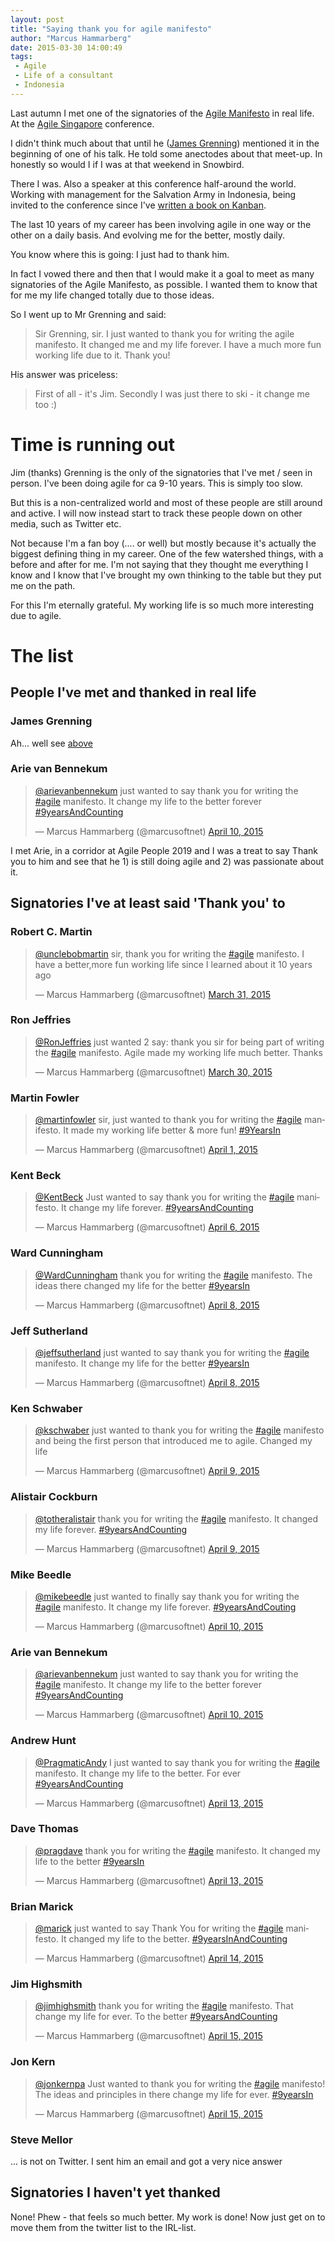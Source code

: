 ```yaml
---
layout: post
title: "Saying thank you for agile manifesto"
author: "Marcus Hammarberg"
date: 2015-03-30 14:00:49
tags:
 - Agile
 - Life of a consultant
 - Indonesia
---
```


Last autumn I met one of the signatories of the [Agile Manifesto](http://agilemanifesto.org) in real life. At the [Agile Singapore](http://2014.agilesingapore.org/) conference.

I didn't think much about that until he ([James Grenning](http://www.renaissancesoftware.net/blog/)) mentioned it in the beginning of one of his talk. He told some anectodes about that meet-up. In honestly so would I if I was at that weekend in Snowbird.

There I was. Also a speaker at this conference half-around the world. Working with management for the Salvation Army in Indonesia, being invited to the conference since I've [written a book on Kanban](http://www.amazon.com/Kanban-Action-Marcus-Hammarberg/dp/1617291056/).

The last 10 years of my career has been involving agile in one way or the other on a daily basis. And evolving me for the better, mostly daily.

You know where this is going: I just had to thank him.
<!-- excerpt-end -->

In fact I vowed there and then that I would make it a goal to meet as many signatories of the Agile Manifesto, as possible. I wanted them to know that for me my life changed totally due to those ideas.

So I went up to Mr Grenning and said:

<blockquote>Sir Grenning, sir. I just wanted to thank you for writing the agile manifesto. It changed me and my life forever. I have a much more fun working life due to it. Thank you!</blockquote>

His answer was priceless:

<blockquote>First of all - it's Jim. Secondly I was just there to ski - it change me too :)</blockquote>

# Time is running out
Jim (thanks) Grenning is the only of the signatories that I've met / seen in person. I've been doing agile for ca 9-10 years. This is simply too slow.

But this is a non-centralized world and most of these people are still around and active. I will now instead start to track these people down on other media, such as Twitter etc.

Not because I'm a fan boy (.... or well) but mostly because it's actually the biggest defining thing in my career. One of the few watershed things, with a before and after for me. I'm not saying that they thought me everything I know and I know that I've brought my own thinking to the table but they put me on the path.


For this I'm eternally grateful. My working life is so much more interesting due to agile.

# The list

## People I've met and thanked in real life

### James Grenning

Ah... well see [above](http://www.marcusoft.net/2015/03/saying-thank-you-for-agile-manifesto.html)


### Arie van Bennekum
<blockquote class="twitter-tweet" lang="en"><p><a href="https://twitter.com/arievanbennekum">@arievanbennekum</a> just wanted to say thank you for writing the <a href="https://twitter.com/hashtag/agile?src=hash">#agile</a> manifesto. It change my life to the better forever <a href="https://twitter.com/hashtag/9yearsAndCounting?src=hash">#9yearsAndCounting</a></p>&mdash; Marcus Hammarberg (@marcusoftnet) <a href="https://twitter.com/marcusoftnet/status/586368020269809664">April 10, 2015</a></blockquote>

I met Arie, in a corridor at Agile People 2019 and I was a treat to say Thank you to him and see that he 1) is still doing agile and 2) was passionate about it.

## Signatories I've at least said 'Thank you' to

### Robert C. Martin
<blockquote class="twitter-tweet" lang="en"><p><a href="https://twitter.com/unclebobmartin">@unclebobmartin</a> sir, thank you for writing the <a href="https://twitter.com/hashtag/agile?src=hash">#agile</a> manifesto. I have a better,more fun working life since I learned about it 10 years ago</p>&mdash; Marcus Hammarberg (@marcusoftnet) <a href="https://twitter.com/marcusoftnet/status/582720783723548672">March 31, 2015</a></blockquote>

### Ron Jeffries
<blockquote class="twitter-tweet" lang="en"><p><a href="https://twitter.com/RonJeffries">@RonJeffries</a> just wanted 2 say: thank you sir for being part of writing the <a href="https://twitter.com/hashtag/agile?src=hash">#agile</a> manifesto. Agile made my working life much better. Thanks</p>&mdash; Marcus Hammarberg (@marcusoftnet) <a href="https://twitter.com/marcusoftnet/status/582494451643211777">March 30, 2015</a></blockquote>

### Martin Fowler
<blockquote class="twitter-tweet" lang="en"><p><a href="https://twitter.com/martinfowler">@martinfowler</a> sir, just wanted to thank you for writing the <a href="https://twitter.com/hashtag/agile?src=hash">#agile</a> manifesto. It made my working life better &amp; more fun! <a href="https://twitter.com/hashtag/9YearsIn?src=hash">#9YearsIn</a></p>&mdash; Marcus Hammarberg (@marcusoftnet) <a href="https://twitter.com/marcusoftnet/status/583159228300271616">April 1, 2015</a></blockquote>

### Kent Beck
<blockquote class="twitter-tweet" lang="en"><p><a href="https://twitter.com/KentBeck">@KentBeck</a> Just wanted to say thank you for writing the <a href="https://twitter.com/hashtag/agile?src=hash">#agile</a> manifesto. It change my life forever. <a href="https://twitter.com/hashtag/9yearsAndCounting?src=hash">#9yearsAndCounting</a></p>&mdash; Marcus Hammarberg (@marcusoftnet) <a href="https://twitter.com/marcusoftnet/status/584899098664280064">April 6, 2015</a></blockquote>

### Ward Cunningham
<blockquote class="twitter-tweet" lang="en"><p><a href="https://twitter.com/WardCunningham">@WardCunningham</a> thank you for writing the <a href="https://twitter.com/hashtag/agile?src=hash">#agile</a> manifesto. The ideas there changed my life for the better <a href="https://twitter.com/hashtag/9yearsIn?src=hash">#9yearsIn</a></p>&mdash; Marcus Hammarberg (@marcusoftnet) <a href="https://twitter.com/marcusoftnet/status/585623644761677824">April 8, 2015</a></blockquote>

### Jeff Sutherland
<blockquote class="twitter-tweet" lang="en"><p><a href="https://twitter.com/jeffsutherland">@jeffsutherland</a> just wanted to say thank you for writing the <a href="https://twitter.com/hashtag/agile?src=hash">#agile</a> manifesto. It change my life for the better <a href="https://twitter.com/hashtag/9yearsIn?src=hash">#9yearsIn</a></p>&mdash; Marcus Hammarberg (@marcusoftnet) <a href="https://twitter.com/marcusoftnet/status/585623965399384068">April 8, 2015</a></blockquote>

### Ken Schwaber
<blockquote class="twitter-tweet" lang="en"><p><a href="https://twitter.com/kschwaber">@kschwaber</a> just wanted to thank you for writing the <a href="https://twitter.com/hashtag/agile?src=hash">#agile</a> manifesto and being the first person that introduced me to agile. Changed my life</p>&mdash; Marcus Hammarberg (@marcusoftnet) <a href="https://twitter.com/marcusoftnet/status/586091497730244608">April 9, 2015</a></blockquote>

### Alistair Cockburn
<blockquote class="twitter-tweet" lang="en"><p><a href="https://twitter.com/TotherAlistair">@totheralistair</a> thank you for writing the <a href="https://twitter.com/hashtag/agile?src=hash">#agile</a> manifesto. It changed my life forever. <a href="https://twitter.com/hashtag/9yearsAndCounting?src=hash">#9yearsAndCounting</a></p>&mdash; Marcus Hammarberg (@marcusoftnet) <a href="https://twitter.com/marcusoftnet/status/586092020436967425">April 9, 2015</a></blockquote>

### Mike Beedle
<blockquote class="twitter-tweet" lang="en"><p><a href="https://twitter.com/mikebeedle">@mikebeedle</a> just wanted to finally say thank you for writing the <a href="https://twitter.com/hashtag/agile?src=hash">#agile</a> manifesto. It change my life forever. <a href="https://twitter.com/hashtag/9yearsAndCouting?src=hash">#9yearsAndCouting</a></p>&mdash; Marcus Hammarberg (@marcusoftnet) <a href="https://twitter.com/marcusoftnet/status/586367589384765440">April 10, 2015</a></blockquote>

### Arie van Bennekum
<blockquote class="twitter-tweet" lang="en"><p><a href="https://twitter.com/arievanbennekum">@arievanbennekum</a> just wanted to say thank you for writing the <a href="https://twitter.com/hashtag/agile?src=hash">#agile</a> manifesto. It change my life to the better forever <a href="https://twitter.com/hashtag/9yearsAndCounting?src=hash">#9yearsAndCounting</a></p>&mdash; Marcus Hammarberg (@marcusoftnet) <a href="https://twitter.com/marcusoftnet/status/586368020269809664">April 10, 2015</a></blockquote>

### Andrew Hunt
<blockquote class="twitter-tweet" lang="en"><p><a href="https://twitter.com/PragmaticAndy">@PragmaticAndy</a> I just wanted to say thank you for writing the <a href="https://twitter.com/hashtag/agile?src=hash">#agile</a> manifesto. It change my life to the better. For ever <a href="https://twitter.com/hashtag/9yearsAndCounting?src=hash">#9yearsAndCounting</a></p>&mdash; Marcus Hammarberg (@marcusoftnet) <a href="https://twitter.com/marcusoftnet/status/587501313132335104">April 13, 2015</a></blockquote>

### Dave Thomas
<blockquote class="twitter-tweet" lang="en"><p><a href="https://twitter.com/pragdave">@pragdave</a> thank you for writing the <a href="https://twitter.com/hashtag/agile?src=hash">#agile</a> manifesto. It changed my life to the better <a href="https://twitter.com/hashtag/9yearsIn?src=hash">#9yearsIn</a></p>&mdash; Marcus Hammarberg (@marcusoftnet) <a href="https://twitter.com/marcusoftnet/status/587501793069764608">April 13, 2015</a></blockquote>

### Brian Marick
<blockquote class="twitter-tweet" lang="en"><p><a href="https://twitter.com/marick">@marick</a> just wanted to say Thank You for writing the <a href="https://twitter.com/hashtag/agile?src=hash">#agile</a> manifesto. It changed my life to the better. <a href="https://twitter.com/hashtag/9yearsInAndCounting?src=hash">#9yearsInAndCounting</a></p>&mdash; Marcus Hammarberg (@marcusoftnet) <a href="https://twitter.com/marcusoftnet/status/587872931994144768">April 14, 2015</a></blockquote>

### Jim Highsmith
<blockquote class="twitter-tweet" lang="en"><p><a href="https://twitter.com/jimhighsmith">@jimhighsmith</a> thank you for writing the <a href="https://twitter.com/hashtag/agile?src=hash">#agile</a> manifesto. That change my life for ever. To the better <a href="https://twitter.com/hashtag/9yearsAndCounting?src=hash">#9yearsAndCounting</a></p>&mdash; Marcus Hammarberg (@marcusoftnet) <a href="https://twitter.com/marcusoftnet/status/588157072979714050">April 15, 2015</a></blockquote>

### Jon Kern
<blockquote class="twitter-tweet" data-partner="tweetdeck"><p><a href="https://twitter.com/JonKernPA">@jonkernpa</a> Just wanted to thank you for writing the <a href="https://twitter.com/hashtag/agile?src=hash">#agile</a> manifesto! The ideas and principles in there change my life for ever. <a href="https://twitter.com/hashtag/9yearsIn?src=hash">#9yearsIn</a></p>&mdash; Marcus Hammarberg (@marcusoftnet) <a href="https://twitter.com/marcusoftnet/status/588156934894833665">April 15, 2015</a></blockquote>

<script async src="//platform.twitter.com/widgets.js" charset="utf-8"></script>

### Steve Mellor
... is not on Twitter. I sent him an email and got a very nice answer

## Signatories I haven't yet thanked
None! Phew - that feels so much better. My work is done! Now just get on to move them from the twitter list to the IRL-list.